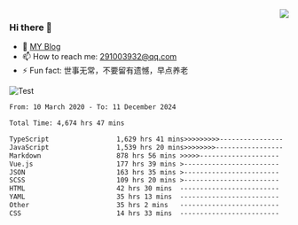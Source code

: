 <img align='right' src='https://github-readme-stats.vercel.app/api?username=niaogege&show_icons=true&theme=radical'/>

### Hi there 👋

- 🌱 [MY Blog](https://bythewayer.com/)
- 📫 How to reach me: 291003932@qq.com
- ⚡ Fun fact:  世事无常，不要留有遗憾，早点养老

![Test](https://github-readme-stats.vercel.app/api/top-langs/?username=niaogege&layout=compact)

<!--START_SECTION:waka-->

```txt
From: 10 March 2020 - To: 11 December 2024

Total Time: 4,674 hrs 47 mins

TypeScript                 1,629 hrs 41 mins>>>>>>>>>----------------   34.86 %
JavaScript                 1,539 hrs 20 mins>>>>>>>>-----------------   32.93 %
Markdown                   878 hrs 56 mins >>>>>--------------------   18.80 %
Vue.js                     177 hrs 39 mins >------------------------   03.80 %
JSON                       163 hrs 35 mins >------------------------   03.50 %
SCSS                       109 hrs 20 mins >------------------------   02.34 %
HTML                       42 hrs 30 mins  -------------------------   00.91 %
YAML                       35 hrs 13 mins  -------------------------   00.75 %
Other                      35 hrs 2 mins   -------------------------   00.75 %
CSS                        14 hrs 33 mins  -------------------------   00.31 %
```

<!--END_SECTION:waka-->
